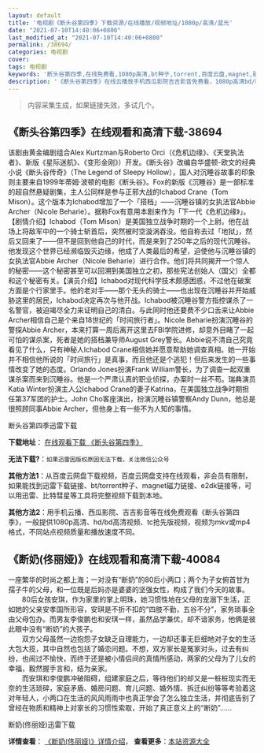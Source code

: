 ```yaml
---
layout: default
title: '电视剧《断头谷第四季》下载资源/在线播放/视频地址/1080p/高清/蓝光'
date: "2021-07-10T14:40:06+0800"
last_modified_at: "2021-07-10T14:40:06+0800"
permalink: /38694/
categories: 电视剧
cover:
tags: 电视剧
keywords: '断头谷第四季,在线免费看,1080p高清,bt种子,torrent,百度云盘,magnet,磁力链,迅雷下载资源'
description: '《断头谷第四季》在线云播放手机西瓜影院吉吉影音免费看，1080p高清bd/hd未删减完整版和tc抢先枪版，mkv/mp4格式，附带bt/torrent种子、magnet/磁力链、百度云盘、网盘资源迅雷下载链接'
---
```


>内容采集生成，如果链接失效，多试几个。


## 《断头谷第四季》在线观看和高清下载-38694

该剧由黄金编剧组合Alex Kurtzman与Roberto Orci（《危机边缘》、《天堂执法者》、新版《星际迷航》、《变形金刚》）开发。《断头谷》改编自华盛顿-欧文的经典小说《断头谷传奇》（The Legend of Sleepy Hollow），国人对沉睡谷故事的印象则主要来自1999年蒂姆·波顿的电影《断头谷》。Fox的新版《沉睡谷》是一部标准的超自然悬疑剧集，主人公同样是参与正邪大战的Ichabod Crane（Tom Mison）。这个版本为Ichabod增加了一个「搭档」——沉睡谷镇的女执法官Abbie Archer（Nicole Beharie）。据称Fox有意用本剧来作为「下一代《危机边缘》」。【剧情介绍】Ichabod（Tom Mison）是美国独立战争时期的一个上尉。他在战场上将敌军中的一个骑士斩首后，突然被时空漩涡吞没。他自称去过「地狱」，然后又回来了——但不是回到他自己的时代，而是来到了250年之后的现代沉睡谷。他发现这个世界已经濒临毁灭边缘，他成了人类最后的希望，迫使他与沉睡谷镇的女执法官Abbie Archer（Nicole Beharie）进行合作。他们将共同揭开一个惊人的秘密——这个秘密甚至可以回溯到美国独立之初，那些宪法创始人（国父）全都和这个秘密有关。【演员介绍】Ichabod对现代科学技术颇感困惑，不过他在破案方面是个行家里手。他的老对手——那个无头的骑士——也出现在沉睡谷并开始威胁这里的居民，Ichabod决定再次与他开战。Ichabod被沉睡谷警方指控谋杀了一名警官，被迫竭尽全力来证明自己的清白。与此同时他还要费不少口舌来让Abbie Archer相信自己是个来自18世纪的「时间旅行者」。Nicole Beharie扮演沉睡谷的警探Abbie Archer，本来打算一周后离开这里去FBI学院进修，却意外目睹了一起可怕的谋杀案，死者是她的搭档兼导师August Grey警长。Abbie说不清自己究竟看见了什么，只有神秘人Ichabod Crane相信她并愿意帮助她调查真相。她一开始并不相信他所说的「时间旅行」是真事，而且他还是个逃犯！但后来发生的一些事情改变了她的态度。Orlando Jones扮演Frank William警长，为了调查一起双重谋杀案而来到沉睡谷。他是一个严肃认真的职业侦探，办案时一丝不苟。瑞典演员Katia Winter扮演主人公Ichabod Crane的妻子Katrina，在美国独立战争时期担任第37军团的护士。John Cho客座演出，扮演沉睡谷镇警察Andy Dunn，他总是很照顾同事Abbie Archer，但他身上有一些不为人知的事情。


断头谷第四季迅雷下载

**下载地址**： [在线观看下载 《断头谷第四季》](https://www.993dy.com//vod-detail-id-10431.html) 


**无法下载?**：`如果迅雷因版权原因无法下载，关注微信公众号 `

**其他方法1**：从百度云网盘下载视频，百度云网盘支持在线观看，非会员有限制，如果能找到迅雷下载链接、bt/torrent种子、magnet磁力链接、e2dk链接等，可以用迅雷、比特彗星等工具将完整视频下载到本地。

**其他方法2**：用手机云播、西瓜影院、吉吉影音等在线免费观看《断头谷第四季》，一般提供1080p高清、hd/bd高清视频、tc抢先版视频，视频为mkv或mp4格式，不同站点视频质量和播放速度不同。


## 《断奶(佟丽娅)》在线观看和高清下载-40084

一座繁华的时尚之都上海；一对没有&ldquo;断奶”的80后小两口；两个为子女俯首甘为孺子牛的父母，和一位既是后妈亦是婆婆的坚强女性，构成了我们今天的故事。<br />　　80后女孩安琪，作为家里的掌上明珠，她习惯性地在父母的宠溺下生活，正如她的父亲安孝国所形容，安琪是不折不扣的&ldquo;四肢不勤，五谷不分&rdquo;，家务琐事全由父母包办。而男友李俊鹏也和安琪一样，虽然品学兼优，却不谙家务，他俩是彼此眼中没有“断奶”的大孩子。<br />　　双方父母虽然一边抱怨子女缺乏自理能力，一边却还事无巨细地对子女的生活大包大揽，其中自然也包括了婚恋问题。不想，双方家长是冤家对头，过去有纠纷，也闹过不愉快，而终于还是被小情侣间的真情所感动，两家的父母为了儿女的幸福，毅然握手言和，结为亲家。<br />　　而安琪和李俊鹏冲破阻碍，组建家庭之后，等待他们的却又是一桩桩现实而无奈的生活琐碎，家庭矛盾、婚房问题、育儿问题、婚外情、拆迁纠纷等等考验着这对年轻人，小两口在生活的风风雨雨中也真正学会了怎么独立生活，并彻底告别了曾经在物质和精神上对家长的习惯性索取，开始了真正意义上的“断奶”……


断奶(佟丽娅)迅雷下载

**详情查看**： [《断奶(佟丽娅)》详情介绍](/movie/40084/)， **查看更多**：[本站资源大全](/movie/t/all/)

